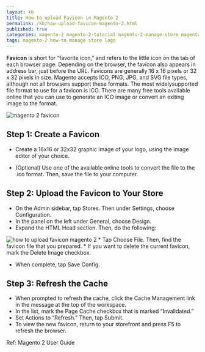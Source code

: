```yaml
---
layout: kb
title: How to upload Favicon in Magento 2
permalink: /kb/how-upload-favicon-magento-2.html
published: true
categories: magento-2 magento-2-tutorial magento-2-manage-store magento-2-user-guide
tags: magento-2 how-to manage store logo
---
```



**Favicon** is short for “favorite icon,” and refers to the little icon on the tab of each browser page.
Depending on the browser, the favicon also appears in address bar, just before the URL.
Favicons are generally 16 x 16 pixels or 32 x 32 pixels in size. Magento accepts ICO, PNG, JPG,
and SVG file types, although not all browsers support these formats. The most widelysupported
file format to use for a favicon is ICO. There are many free tools available online that
you can use to generate an ICO image or convert an exiting image to the format.

![magento 2 favicon](https://lh3.googleusercontent.com/hPSjhNLSK0gYc0AWvy698IcbMSiCZzCUUnHHTuCSMG1tm6H1WmB4Brm9a-Uef4_8iTuhqctne7aHYyRO9ZqqANsQWSLO2uQcR5tj1b-f9csxY8acZ8PnOw-BzGVq2ZdlqckGp96v)

## Step 1: Create a Favicon

* Create a 16x16 or 32x32 graphic image of your logo, using the image editor of your choice.

* (Optional) Use one of the available online tools to convert the file to the .ico format. Then, save
the file to your computer.


## Step 2: Upload the Favicon to Your Store

* On the Admin sidebar, tap Stores. Then under Settings, choose Configuration.
* In the panel on the left under General, choose Design.
* Expand the HTML Head section. Then, do the following:

![how to upload favicon magento 2](https://lh3.googleusercontent.com/0yWNmAO7NoehKmQTqHl9grB4dHMolZtXOpRGMqxD_jbcf5MHAbMzspuF2u3c4J1tOhP1Klh4gSAlAnk6gXRA-AttiUoP-Ov6sXVtLB1sglsnirNJ3RVhK0lIK9iM28DriMrQOzoj)
	* Tap Choose File. Then, find the favicon file that you prepared.
	* If you want to delete the current favicon, mark the Delete Image checkbox.

* When complete, tap Save Config.

## Step 3: Refresh the Cache

* When prompted to refresh the cache, click the Cache Management link in the message at the
top of the workspace.
* In the list, mark the Page Cache checkbox that is marked “Invalidated.”
* Set Actions to “Refresh.” Then, tap Submit.
* To view the new favicon, return to your storefront and press F5 to refresh the browser.



Ref: Magento 2 User Guide